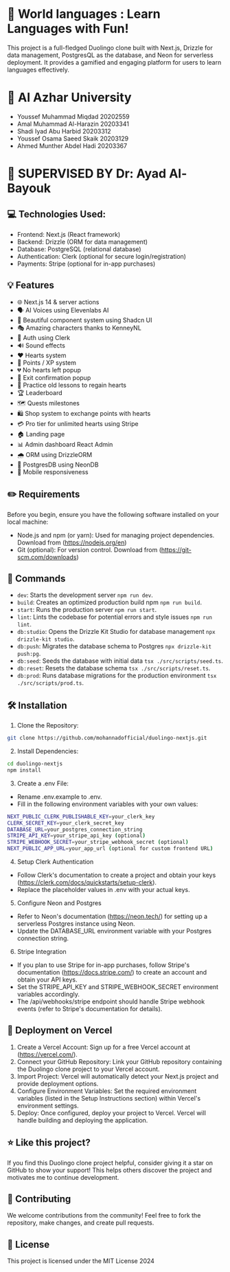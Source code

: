 # 📃  World languages : Learn Languages with Fun!
This project is a full-fledged Duolingo clone built with Next.js, Drizzle for data management, PostgresQL as the database, and Neon for serverless deployment. It provides a gamified and engaging platform for users to learn languages effectively.


# 📃 Al Azhar University 
- Youssef Muhammad Miqdad                                        20202559 
- Amal Muhammad Al-Harazin                                       20203341 
- Shadi Iyad Abu Harbid                                          20203312    
- Youssef Osama Saeed Skaik                                      20203129 
- Ahmed Munther Abdel Hadi                                       20203367 

 # 📃 SUPERVISED BY          Dr: Ayad Al-Bayouk 


## 💻 Technologies Used:

- Frontend: Next.js (React framework)
- Backend: Drizzle (ORM for data management)
- Database: PostgreSQL (relational database)
- Authentication: Clerk (optional for secure login/registration)
- Payments: Stripe (optional for in-app purchases)

## 💡 Features

- 🌐 Next.js 14 & server actions
- 🗣 AI Voices using Elevenlabs AI
- 🎨 Beautiful component system using Shadcn UI
- 🎭 Amazing characters thanks to KenneyNL
- 🔐 Auth using Clerk
- 🔊 Sound effects
- ❤️ Hearts system
- 🌟 Points / XP system
- 💔 No hearts left popup
- 🚪 Exit confirmation popup
- 🔄 Practice old lessons to regain hearts
- 🏆 Leaderboard
- 🗺 Quests milestones
- 🛍 Shop system to exchange points with hearts
- 💳 Pro tier for unlimited hearts using Stripe
- 🏠 Landing page
- 📊 Admin dashboard React Admin
- 🌧 ORM using DrizzleORM
- 💾 PostgresDB using NeonDB
- 📱 Mobile responsiveness

## ✏️ Requirements

Before you begin, ensure you have the following software installed on your local machine:

- Node.js and npm (or yarn): Used for managing project dependencies. Download from (https://nodejs.org/en)
- Git (optional): For version control. Download from (https://git-scm.com/downloads)

## 🤖 Commands

- `dev`: Starts the development server `npm run dev`.
- `build`: Creates an optimized production build npm `npm run build`.
- `start`: Runs the production server `npm run start`.
- `lint`: Lints the codebase for potential errors and style issues `npm run lint`.
- `db:studio`: Opens the Drizzle Kit Studio for database management `npx drizzle-kit studio`.
- `db:push`: Migrates the database schema to Postgres `npx drizzle-kit push:pg`.
- `db:seed`: Seeds the database with initial data `tsx ./src/scripts/seed.ts`.
- `db:reset`: Resets the database schema `tsx ./src/scripts/reset.ts`.
- `db:prod`: Runs database migrations for the production environment `tsx ./src/scripts/prod.ts`.

## 🛠️ Installation

1. Clone the Repository:

```bash
git clone https://github.com/mohannadofficial/duolingo-nextjs.git
```

2. Install Dependencies:

```bash
cd duolingo-nextjs
npm install
```

3. Create a .env File:

- Rename .env.example to .env.
- Fill in the following environment variables with your own values:

```bash
NEXT_PUBLIC_CLERK_PUBLISHABLE_KEY=your_clerk_key
CLERK_SECRET_KEY=your_clerk_secret_key
DATABASE_URL=your_postgres_connection_string
STRIPE_API_KEY=your_stripe_api_key (optional)
STRIPE_WEBHOOK_SECRET=your_stripe_webhook_secret (optional)
NEXT_PUBLIC_APP_URL=your_app_url (optional for custom frontend URL)
```

4. Setup Clerk Authentication

- Follow Clerk's documentation to create a project and obtain your keys (https://clerk.com/docs/quickstarts/setup-clerk).
- Replace the placeholder values in .env with your actual keys.

5. Configure Neon and Postgres

- Refer to Neon's documentation (https://neon.tech/) for setting up a serverless Postgres instance using Neon.
- Update the DATABASE_URL environment variable with your Postgres connection string.

6. Stripe Integration

- If you plan to use Stripe for in-app purchases, follow Stripe's documentation (https://docs.stripe.com/) to create an account and obtain your API keys.
- Set the STRIPE_API_KEY and STRIPE_WEBHOOK_SECRET environment variables accordingly.
- The /api/webhooks/stripe endpoint should handle Stripe webhook events (refer to Stripe's documentation for details).

## 🚀 Deployment on Vercel

1. Create a Vercel Account: Sign up for a free Vercel account at (https://vercel.com/).
2. Connect your GitHub Repository: Link your GitHub repository containing the Duolingo clone project to your Vercel account.
3. Import Project: Vercel will automatically detect your Next.js project and provide deployment options.
4. Configure Environment Variables: Set the required environment variables (listed in the Setup Instructions section) within Vercel's environment settings.
5. Deploy: Once configured, deploy your project to Vercel. Vercel will handle building and deploying the application.

## ⭐ Like this project?

If you find this Duolingo clone project helpful, consider giving it a star on GitHub to show your support! This helps others discover the project and motivates me to continue development.

## 🙌 Contributing

We welcome contributions from the community! Feel free to fork the repository, make changes, and create pull requests.

## 🔰 License

This project is licensed under the MIT License 
2024

